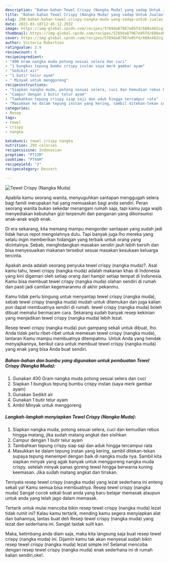 ```yaml
---
description: "Bahan-bahan Tewel Crispy (Nangka Muda) yang sedap Untuk Jualan"
title: "Bahan-bahan Tewel Crispy (Nangka Muda) yang sedap Untuk Jualan"
slug: 298-bahan-bahan-tewel-crispy-nangka-muda-yang-sedap-untuk-jualan
date: 2021-03-18T12:45:12.293Z
image: https://img-global.cpcdn.com/recipes/5769da87967e05fd/680x482cq70/tewel-crispy-nangka-muda-foto-resep-utama.jpg
thumbnail: https://img-global.cpcdn.com/recipes/5769da87967e05fd/680x482cq70/tewel-crispy-nangka-muda-foto-resep-utama.jpg
cover: https://img-global.cpcdn.com/recipes/5769da87967e05fd/680x482cq70/tewel-crispy-nangka-muda-foto-resep-utama.jpg
author: Victoria Robertson
ratingvalue: 3.9
reviewcount: 6
recipeingredient:
- "400 Gram nangka muda potong sesuai selera dan cuci"
- "1 bungkus tepung bumbu crispy instan saya merk gambar ayam"
- "Sedikit air"
- "1 butir telur ayam"
- " Minyak untuk menggoreng"
recipeinstructions:
- "Siapkan nangka muda, potong sesuai selera, cuci dan kemudian rebus hingga matang, jika sudah matang angkat dan sisihkan"
- "Campur dengan 1 butir telur ayam"
- "Tambahkan tepung crispy siap saji dan aduk hingga tercampur rata"
- "Masukkan ke dalam tepung instan yang kering, sambil ditekan-tekan supaya tepung menempel dengan baik di nangka muda nya. Sambil kita siapkan minyak yang agak banyak untuk menggoreng nangka muda crispy. setelah minyak panas goreng tewel hingga berwarna kuning keemasan. Jika sudah matang angkat dan tiriskan."
categories:
- Resep
tags:
- tewel
- crispy
- nangka

katakunci: tewel crispy nangka 
nutrition: 293 calories
recipecuisine: Indonesian
preptime: "PT22M"
cooktime: "PT44M"
recipeyield: "2"
recipecategory: Dessert

---
```



![Tewel Crispy (Nangka Muda)](https://img-global.cpcdn.com/recipes/5769da87967e05fd/680x482cq70/tewel-crispy-nangka-muda-foto-resep-utama.jpg)

Apabila kamu seorang wanita, menyuguhkan santapan menggugah selera bagi famili merupakan hal yang memuaskan bagi anda sendiri. Peran seorang  wanita bukan sekedar menangani rumah saja, tapi kamu juga wajib menyediakan kebutuhan gizi terpenuhi dan panganan yang dikonsumsi anak-anak wajib enak.

Di era  sekarang, kita memang mampu mengorder santapan yang sudah jadi tidak harus repot mengolahnya dulu. Tapi banyak juga lho mereka yang selalu ingin memberikan hidangan yang terbaik untuk orang yang dicintainya. Sebab, menghidangkan masakan sendiri jauh lebih bersih dan bisa menyesuaikan makanan tersebut sesuai masakan kesukaan keluarga tercinta. 



Apakah anda adalah seorang penyuka tewel crispy (nangka muda)?. Asal kamu tahu, tewel crispy (nangka muda) adalah makanan khas di Indonesia yang kini digemari oleh setiap orang dari hampir setiap tempat di Indonesia. Kamu bisa membuat tewel crispy (nangka muda) olahan sendiri di rumah dan pasti jadi camilan kegemaranmu di akhir pekanmu.

Kamu tidak perlu bingung untuk menyantap tewel crispy (nangka muda), sebab tewel crispy (nangka muda) mudah untuk ditemukan dan juga kalian pun dapat membuatnya sendiri di rumah. tewel crispy (nangka muda) boleh dibuat memalui bermacam cara. Sekarang sudah banyak resep kekinian yang menjadikan tewel crispy (nangka muda) lebih lezat.

Resep tewel crispy (nangka muda) pun gampang sekali untuk dibuat, lho. Anda tidak perlu ribet-ribet untuk memesan tewel crispy (nangka muda), lantaran Kamu mampu membuatnya ditempatmu. Untuk Anda yang hendak menyajikannya, berikut cara untuk membuat tewel crispy (nangka muda) yang enak yang bisa Anda buat sendiri.

<!--inarticleads1-->

##### Bahan-bahan dan bumbu yang digunakan untuk pembuatan Tewel Crispy (Nangka Muda):

1. Gunakan 400 Gram nangka muda potong sesuai selera dan cuci
1. Siapkan 1 bungkus tepung bumbu crispy instan (saya merk gambar ayam)
1. Gunakan Sedikit air
1. Gunakan 1 butir telur ayam
1. Ambil  Minyak untuk menggoreng




<!--inarticleads2-->

##### Langkah-langkah menyiapkan Tewel Crispy (Nangka Muda):

1. Siapkan nangka muda, potong sesuai selera, cuci dan kemudian rebus hingga matang, jika sudah matang angkat dan sisihkan
1. Campur dengan 1 butir telur ayam
1. Tambahkan tepung crispy siap saji dan aduk hingga tercampur rata
1. Masukkan ke dalam tepung instan yang kering, sambil ditekan-tekan supaya tepung menempel dengan baik di nangka muda nya. Sambil kita siapkan minyak yang agak banyak untuk menggoreng nangka muda crispy. setelah minyak panas goreng tewel hingga berwarna kuning keemasan. Jika sudah matang angkat dan tiriskan.




Ternyata resep tewel crispy (nangka muda) yang lezat sederhana ini enteng sekali ya! Kamu semua bisa membuatnya. Resep tewel crispy (nangka muda) Sangat cocok sekali buat anda yang baru belajar memasak ataupun untuk anda yang telah jago dalam memasak.

Tertarik untuk mulai mencoba bikin resep tewel crispy (nangka muda) lezat tidak rumit ini? Kalau kamu tertarik, mending kamu segera menyiapkan alat dan bahannya, lantas buat deh Resep tewel crispy (nangka muda) yang lezat dan sederhana ini. Sangat taidak sulit kan. 

Maka, ketimbang anda diam saja, maka kita langsung saja buat resep tewel crispy (nangka muda) ini. Dijamin kamu tak akan menyesal sudah bikin resep tewel crispy (nangka muda) lezat simple ini! Selamat mencoba dengan resep tewel crispy (nangka muda) enak sederhana ini di rumah kalian sendiri,oke!.

